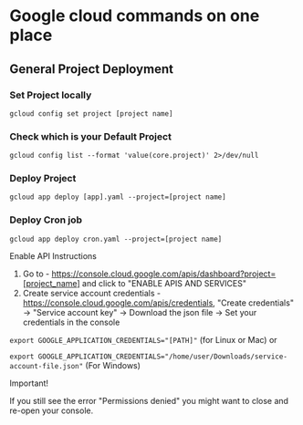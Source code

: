 # Google cloud commands on one place

## General Project Deployment

### Set Project locally
`gcloud config set project [project name]`


### Check which is your Default Project
`gcloud config list --format 'value(core.project)' 2>/dev/null`


### Deploy Project
`gcloud app deploy [app].yaml --project=[project name]`


### Deploy Cron job
`gcloud app deploy cron.yaml --project=[project name]`


Enable API Instructions

1. Go to - https://console.cloud.google.com/apis/dashboard?project=[project_name] and click to "ENABLE APIS AND SERVICES"
2. Create service account credentials - https://console.cloud.google.com/apis/credentials, "Create credentials" -> "Service account key" -> Download the json file -> Set your credentials in the console 

`export GOOGLE_APPLICATION_CREDENTIALS="[PATH]"` (for Linux or Mac) or 

`export GOOGLE_APPLICATION_CREDENTIALS="/home/user/Downloads/service-account-file.json"` (For Windows)

Important!

If you still see the error "Permissions denied" you might want to close and re-open your console.
